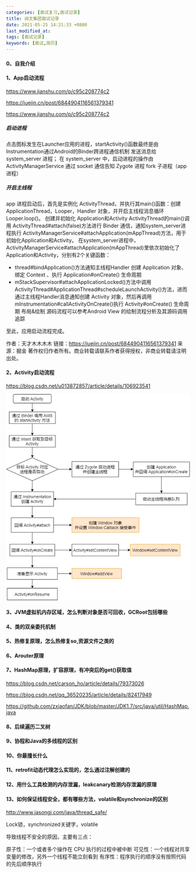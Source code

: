 ```yaml
---
categories: [面试复习,面试记录]
title: 阅文集团面试记录
date: 2021-05-25 14:21:33 +0800
last_modified_at:
tags: [面试记录]
keywords: [面试,简历]
---
```


#### 0、自我介绍

#### 1、App启动流程

https://www.jianshu.com/p/c95c208774c2

https://juejin.cn/post/6844904116561379341

https://www.jianshu.com/p/c95c208774c2

##### 启动进程

点击图标发生在Launcher应用的进程，startActivity()函数最终是由Instrumentation通过Android的Binder跨进程通信机制 发送消息给 system_server 进程；
在 system_server 中，启动进程的操作由ActivityManagerService 通过 socket 通信告知 Zygote 进程 fork 子进程（app进程）

##### 开启主线程

app 进程启动后，首先是实例化 ActivityThread，并执行其main()函数：创建 ApplicationThread，Looper，Handler 对象，并开启主线程消息循环Looper.loop()。
创建并初始化 Application和Activity
ActivityThread的main()调用 ActivityThread#attach(false)方法进行 Binder 通信，通知system_server进程执行 ActivityManagerService#attachApplication(mAppThread)方法，用于初始化Application和Activity。
在system_server进程中，ActivityManagerService#attachApplication(mAppThread)里依次初始化了Application和Activity，分别有2个关键函数：

- thread#bindApplication()方法通知主线程Handler 创建 Application 对象、绑定 Context 、执行 Application#onCreate() 生命周期
- mStackSupervisor#attachApplicationLocked()方法中调用 ActivityThread#ApplicationThread#scheduleLaunchActivity()方法，进而通过主线程Handler消息通知创建 Activity 对象，然后再调用 mInstrumentation#callActivityOnCreate()执行 Activity#onCreate() 生命周期
布局&绘制
源码流程可以参考Android View 的绘制流程分析及其源码调用追踪

至此，应用启动流程完成。

作者：天才木木木木
链接：https://juejin.cn/post/6844904116561379341
来源：掘金
著作权归作者所有。商业转载请联系作者获得授权，非商业转载请注明出处。

#### 2、Activity启动流程

https://blog.csdn.net/u013872857/article/details/106923541

![activity启动流程](https://raw.githubusercontent.com/hxmeie/tuchuang/master/images/Activity%E5%90%AF%E5%8A%A8%E6%B5%81%E7%A8%8B)

#### 3、JVM虚拟机内存区域，怎么判断对象是否可回收，GCRoot包括哪些

#### 4、类的双亲委托机制

#### 5、热修复原理，怎么热修复so,资源文件之类的

#### 6、Arouter原理

#### 7、HashMap原理，扩容原理，有冲突后的get()获取值

https://blog.csdn.net/carson_ho/article/details/79373026

https://blog.csdn.net/qq_36520235/article/details/82417949

https://github.com/zxiaofan/JDK/blob/master/JDK1.7/src/java/util/HashMap.java

#### 8、后续遍历二叉树

#### 9、协程和Java的多线程的区别

#### 10、你最擅长什么

#### 11、retrofit动态代理怎么实现的，怎么通过注解创建的

#### 12、用什么工具检测的内存泄漏，leakcanary检测内存泄漏的原理

#### 13、如何保证线程安全，都有哪些方法，volatile和synchronize的区别

http://www.jasongj.com/java/thread_safe/

Lock锁，synchronized关键字，volatile

导致线程不安全的原因，主要有三点：

原子性：一个或者多个操作在 CPU 执行的过程中被中断
可见性：一个线程对共享变量的修改，另外一个线程不能立刻看到
有序性：程序执行的顺序没有按照代码的先后顺序执行

